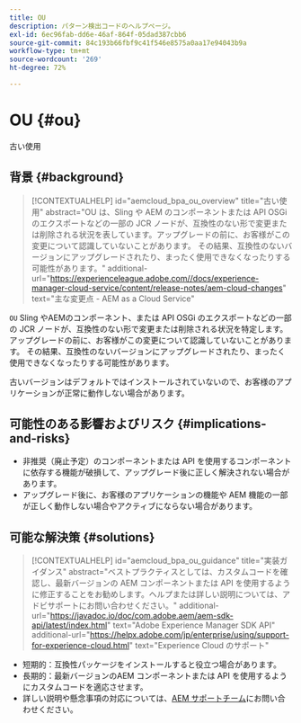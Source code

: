 ```yaml
---
title: OU
description: パターン検出コードのヘルプページ。
exl-id: 6ec96fab-dd6e-46af-864f-05dad387cbb6
source-git-commit: 84c193b66fbf9c41f546e8575a0aa17e94043b9a
workflow-type: tm+mt
source-wordcount: '269'
ht-degree: 72%

---
```


# OU {#ou}

古い使用

## 背景 {#background}

>[!CONTEXTUALHELP]
>id="aemcloud_bpa_ou_overview"
>title="古い使用"
>abstract="OU は、Sling や AEM のコンポーネントまたは API OSGi のエクスポートなどの一部の JCR ノードが、互換性のない形で変更または削除される状況を表しています。アップグレードの前に、お客様がこの変更について認識していないことがあります。 その結果、互換性のないバージョンにアップグレードされたり、まったく使用できなくなったりする可能性があります。"
>additional-url="https://experienceleague.adobe.com//docs/experience-manager-cloud-service/content/release-notes/aem-cloud-changes" text="主な変更点 - AEM as a Cloud Service"

`OU`  Sling やAEMのコンポーネント、または API OSGi のエクスポートなどの一部の JCR ノードが、互換性のない形で変更または削除される状況を特定します。 アップグレードの前に、お客様がこの変更について認識していないことがあります。 その結果、互換性のないバージョンにアップグレードされたり、まったく使用できなくなったりする可能性があります。

古いバージョンはデフォルトではインストールされていないので、お客様のアプリケーションが正常に動作しない場合があります。

## 可能性のある影響およびリスク {#implications-and-risks}

* 非推奨（廃止予定）のコンポーネントまたは API を使用するコンポーネントに依存する機能が破損して、アップグレード後に正しく解決されない場合があります。
* アップグレード後に、お客様のアプリケーションの機能や AEM 機能の一部が正しく動作しない場合やアクティブにならない場合があります。

## 可能な解決策 {#solutions}

>[!CONTEXTUALHELP]
>id="aemcloud_bpa_ou_guidance"
>title="実装ガイダンス"
>abstract="ベストプラクティスとしては、カスタムコードを確認し、最新バージョンの AEM コンポーネントまたは API を使用するように修正することをお勧めします。ヘルプまたは詳しい説明については、アドビサポートにお問い合わせください。"
>additional-url="https://javadoc.io/doc/com.adobe.aem/aem-sdk-api/latest/index.html" text="Adobe Experience Manager SDK API"
>additional-url="https://helpx.adobe.com/jp/enterprise/using/support-for-experience-cloud.html" text="Experience Cloud のサポート"

* 短期的：互換性パッケージをインストールすると役立つ場合があります。
* 長期的：最新バージョンのAEM コンポーネントまたは API を使用するようにカスタムコードを適応させます。
* 詳しい説明や懸念事項の対応については、[AEM サポートチーム](https://helpx.adobe.com/jp/enterprise/using/support-for-experience-cloud.html)にお問い合わせください。
